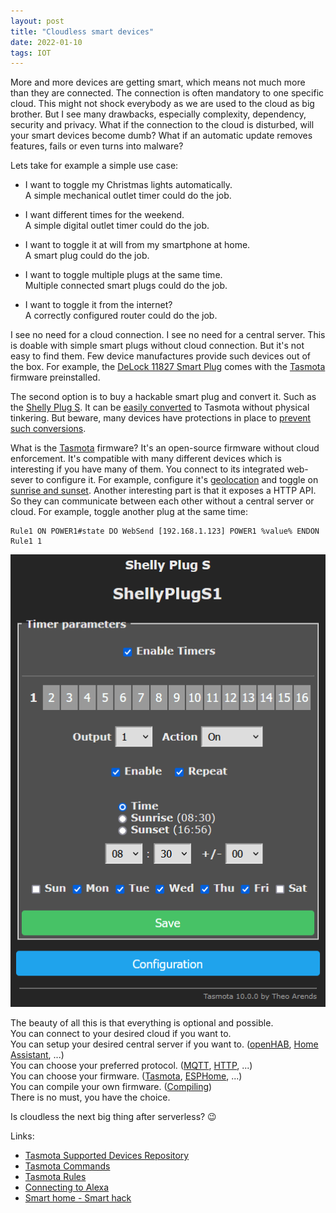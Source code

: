 ```yaml
---
layout: post
title: "Cloudless smart devices"
date: 2022-01-10
tags: IOT
---
```


More and more devices are getting smart, which means not much more than they are connected.
The connection is often mandatory to one specific cloud.
This might not shock everybody as we are used to the cloud as big brother.
But I see many drawbacks, especially complexity, dependency, security and privacy.
What if the connection to the cloud is disturbed, will your smart devices become dumb?
What if an automatic update removes features, fails or even turns into malware?

Lets take for example a simple use case:
* I want to toggle my Christmas lights automatically.  
  A simple mechanical outlet timer could do the job.

* I want different times for the weekend.  
  A simple digital outlet timer could do the job.

* I want to toggle it at will from my smartphone at home.  
  A smart plug could do the job.

* I want to toggle multiple plugs at the same time.  
  Multiple connected smart plugs could do the job.

* I want to toggle it from the internet?  
  A correctly configured router could do the job.

I see no need for a cloud connection. I see no need for a central server. 
This is doable with simple smart plugs without cloud connection.
But it's not easy to find them.
Few device manufactures provide such devices out of the box.
For example, the [DeLock 11827 Smart Plug](https://www.delock.com/produkte/G_11827/merkmale.html)
 comes with the [Tasmota](https://github.com/arendst/Tasmota) firmware preinstalled.

The second option is to buy a hackable smart plug and convert it.
Such as the [Shelly Plug S](https://shelly.cloud/products/shelly-plug-s-smart-home-automation-device/).
It can be [easily converted](https://github.com/yaourdt/mgos-to-tasmota) to Tasmota without physical tinkering.
But beware, many devices have protections in place to [prevent such conversions](https://github.com/ct-Open-Source/tuya-convert#procedure).
   
What is the [Tasmota](https://github.com/arendst/Tasmota) firmware?
It's an open-source firmware without cloud enforcement.
It's compatible with many different devices which is interesting if you have many of them.
You connect to its integrated web-sever to configure it.
For example, configure it's [geolocation](https://tasmota.github.io/docs/Commands/#timers) and toggle on [sunrise and sunset](https://tasmota.github.io/docs/Timers/#json-payload-anatomy).
Another interesting part is that it exposes a HTTP API.
So they can communicate between each other without a central server or cloud.
For example, toggle another plug at the same time:

	Rule1 ON POWER1#state DO WebSend [192.168.1.123] POWER1 %value% ENDON
	Rule1 1

![Tasmota Timer](/assets/img/Tasmota.png)


The beauty of all this is that everything is optional and possible.  
You can connect to your desired cloud if you want to.  
You can setup your desired central server if you want to. ([openHAB](https://www.openhab.org), [Home Assistant](https://www.home-assistant.io), ...)  
You can choose your preferred protocol. ([MQTT](https://tasmota.github.io/docs/MQTT), [HTTP](https://tasmota.github.io/docs/Commands/#with-web-requests), ...)  
You can choose your firmware. ([Tasmota](https://github.com/arendst/Tasmota), [ESPHome](https://esphome.io), ...)  
You can compile your own firmware. ([Compiling](https://tasmota.github.io/docs/Compile-your-build))  
There is no must, you have the choice.

Is cloudless the next big thing after serverless? 😉


Links:
* [Tasmota Supported Devices Repository](https://templates.blakadder.com/index.html)
* [Tasmota Commands](https://tasmota.github.io/docs/Commands)
* [Tasmota Rules](https://tasmota.github.io/docs/Rules/#rule-trigger)
* [Connecting to Alexa](https://tasmota.github.io/docs/Alexa/#connecting-to-alexa)
* [Smart home - Smart hack](https://media.ccc.de/v/35c3-9723-smart_home_-_smart_hack)

